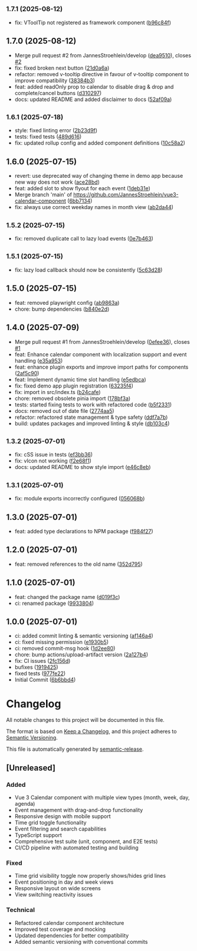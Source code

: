 ## <small>1.7.1 (2025-08-12)</small>

* fix: VToolTip not registered as framework component ([b96c84f](https://github.com/JannesStroehlein/Vue3-Calendar-Component/commit/b96c84f))

## 1.7.0 (2025-08-12)

* Merge pull request #2 from JannesStroehlein/develop ([dea9510](https://github.com/JannesStroehlein/Vue3-Calendar-Component/commit/dea9510)), closes [#2](https://github.com/JannesStroehlein/Vue3-Calendar-Component/issues/2)
* fix: fixed broken next button ([21d0a6a](https://github.com/JannesStroehlein/Vue3-Calendar-Component/commit/21d0a6a))
* refactor: removed v-tooltip directive in favour of v-tooltip component to improve compatibility ([38384b3](https://github.com/JannesStroehlein/Vue3-Calendar-Component/commit/38384b3))
* feat: added readOnly prop to calendar to disable drag & drop and complete/cancel buttons ([d310297](https://github.com/JannesStroehlein/Vue3-Calendar-Component/commit/d310297))
* docs: updated README and added disclaimer to docs ([52af09a](https://github.com/JannesStroehlein/Vue3-Calendar-Component/commit/52af09a))

## <small>1.6.1 (2025-07-18)</small>

* style: fixed linting error ([2b23d9f](https://github.com/JannesStroehlein/Vue3-Calendar-Component/commit/2b23d9f))
* tests: fixed tests ([489d616](https://github.com/JannesStroehlein/Vue3-Calendar-Component/commit/489d616))
* fix: updated rollup config and added component definitions ([10c58a2](https://github.com/JannesStroehlein/Vue3-Calendar-Component/commit/10c58a2))

## 1.6.0 (2025-07-15)

* revert: use deprecated way of changing theme in demo app because new way does not work ([ace28bd](https://github.com/JannesStroehlein/Vue3-Calendar-Component/commit/ace28bd))
* feat: added slot to show flyout for each event ([1deb31e](https://github.com/JannesStroehlein/Vue3-Calendar-Component/commit/1deb31e))
* Merge branch 'main' of https://github.com/JannesStroehlein/vue3-calendar-component ([6bb7134](https://github.com/JannesStroehlein/Vue3-Calendar-Component/commit/6bb7134))
* fix: always use correct weekday names in month view ([ab2da44](https://github.com/JannesStroehlein/Vue3-Calendar-Component/commit/ab2da44))

## <small>1.5.2 (2025-07-15)</small>

* fix: removed duplicate call to lazy load events ([0e7b463](https://github.com/JannesStroehlein/Vue3-Calendar-Component/commit/0e7b463))

## <small>1.5.1 (2025-07-15)</small>

* fix: lazy load callback should now be consistently ([5c63d28](https://github.com/JannesStroehlein/Vue3-Calendar-Component/commit/5c63d28))

## 1.5.0 (2025-07-15)

* feat: removed playwright config ([ab9863a](https://github.com/JannesStroehlein/Vue3-Calendar-Component/commit/ab9863a))
* chore: bump dependencies ([b840e2d](https://github.com/JannesStroehlein/Vue3-Calendar-Component/commit/b840e2d))

## 1.4.0 (2025-07-09)

* Merge pull request #1 from JannesStroehlein/develop ([0efee36](https://github.com/JannesStroehlein/Vue3-Calendar-Component/commit/0efee36)), closes [#1](https://github.com/JannesStroehlein/Vue3-Calendar-Component/issues/1)
* feat: Enhance calendar component with localization support and event handling ([e35a953](https://github.com/JannesStroehlein/Vue3-Calendar-Component/commit/e35a953))
* feat: enhance plugin exports and improve import paths for components ([2af5c90](https://github.com/JannesStroehlein/Vue3-Calendar-Component/commit/2af5c90))
* feat: Implement dynamic time slot handling ([e5edbca](https://github.com/JannesStroehlein/Vue3-Calendar-Component/commit/e5edbca))
* fix: fixed demo app plugin registration ([63235f4](https://github.com/JannesStroehlein/Vue3-Calendar-Component/commit/63235f4))
* fix: import in src/index.ts ([b24cafe](https://github.com/JannesStroehlein/Vue3-Calendar-Component/commit/b24cafe))
* chore: removed obsolete pinia import ([178bf3a](https://github.com/JannesStroehlein/Vue3-Calendar-Component/commit/178bf3a))
* tests: started fixing tests to work with refactored code ([b5f2331](https://github.com/JannesStroehlein/Vue3-Calendar-Component/commit/b5f2331))
* docs: removed out of date file ([2774aa5](https://github.com/JannesStroehlein/Vue3-Calendar-Component/commit/2774aa5))
* refactor: refactored state management & type safety ([ddf7a7b](https://github.com/JannesStroehlein/Vue3-Calendar-Component/commit/ddf7a7b))
* build: updates packages and improved linting & style ([db103c4](https://github.com/JannesStroehlein/Vue3-Calendar-Component/commit/db103c4))

## <small>1.3.2 (2025-07-01)</small>

* fix: cSS issue in tests ([ef3bb36](https://github.com/JannesStroehlein/Vue3-Calendar-Component/commit/ef3bb36))
* fix: vIcon not working ([f2e68f1](https://github.com/JannesStroehlein/Vue3-Calendar-Component/commit/f2e68f1))
* docs: updated README to show style import ([e46c8eb](https://github.com/JannesStroehlein/Vue3-Calendar-Component/commit/e46c8eb))

## <small>1.3.1 (2025-07-01)</small>

* fix: module exports incorrectly configured ([056068b](https://github.com/JannesStroehlein/Vue3-Calendar-Component/commit/056068b))

## 1.3.0 (2025-07-01)

* feat: added type declarations to NPM package ([f984f27](https://github.com/JannesStroehlein/Vue3-Calendar-Component/commit/f984f27))

## 1.2.0 (2025-07-01)

* feat: removed references to the old name ([352d795](https://github.com/JannesStroehlein/Vue3-Calendar-Component/commit/352d795))

## 1.1.0 (2025-07-01)

* feat: changed the package name ([d019f3c](https://github.com/JannesStroehlein/Vue3-Calendar/commit/d019f3c))
* ci: renamed package ([9933804](https://github.com/JannesStroehlein/Vue3-Calendar/commit/9933804))

## 1.0.0 (2025-07-01)

* ci: added commit linting & semantic versioning ([af146a4](https://github.com/JannesStroehlein/Vue3-Calendar/commit/af146a4))
* ci: fixed missing permission ([e1930b5](https://github.com/JannesStroehlein/Vue3-Calendar/commit/e1930b5))
* ci: removed commit-msg hook ([1d2ee80](https://github.com/JannesStroehlein/Vue3-Calendar/commit/1d2ee80))
* chore: bump actions/upload-artifact version ([2a127b4](https://github.com/JannesStroehlein/Vue3-Calendar/commit/2a127b4))
* fix: CI issues ([2fc156d](https://github.com/JannesStroehlein/Vue3-Calendar/commit/2fc156d))
* bufixes ([1919425](https://github.com/JannesStroehlein/Vue3-Calendar/commit/1919425))
* fixed tests ([977fe22](https://github.com/JannesStroehlein/Vue3-Calendar/commit/977fe22))
* Initial Commit ([6b6bbd4](https://github.com/JannesStroehlein/Vue3-Calendar/commit/6b6bbd4))

# Changelog

All notable changes to this project will be documented in this file.

The format is based on [Keep a Changelog](https://keepachangelog.com/en/1.0.0/),
and this project adheres to [Semantic Versioning](https://semver.org/spec/v2.0.0.html).

This file is automatically generated by [semantic-release](https://github.com/semantic-release/semantic-release).

## [Unreleased]

### Added
- Vue 3 Calendar component with multiple view types (month, week, day, agenda)
- Event management with drag-and-drop functionality
- Responsive design with mobile support
- Time grid toggle functionality
- Event filtering and search capabilities
- TypeScript support
- Comprehensive test suite (unit, component, and E2E tests)
- CI/CD pipeline with automated testing and building

### Fixed
- Time grid visibility toggle now properly shows/hides grid lines
- Event positioning in day and week views
- Responsive layout on wide screens
- View switching reactivity issues

### Technical
- Refactored calendar component architecture
- Improved test coverage and mocking
- Updated dependencies for better compatibility
- Added semantic versioning with conventional commits
